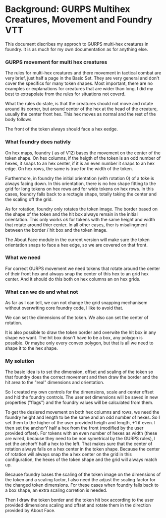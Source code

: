 # Background: GURPS Multihex Creatures, Movement and Foundry VTT

This document discribes my approch to GURPS multi-hex creatures in foundry. It is as much for my own documentation as for anything else.

### GURPS movement for multi hex creatures

The rules for multi-hex creatures and there movement in tactical combat are very brief, just half a page in the Basic Set. They are very general and don't cover the specifics for many token shapes. Most important, there are no examples or explanations for creatures that are wider than long. I did my best to extrapolate from the rules for situations not coverd.

What the rules do state, is that the creatures should not move and rotate around its corner, but around center of the hex at the head of the creature, usually the center front hex. This hex moves as normal and the rest of the body follows. 

The front of the token always should face a hex eedge.

### What foundry does nativly

On hex maps, foundry ( as of V12) bases the movement on the center of the token shape. On hex columns, if the heigth of the token is an odd number of hexes, it snaps to an hex center, if it is an even number it snaps to an hex edge. On hex rows, the same is true for the width of the token. 

Furthermore, in foundry the initial orientation (with rotation 0) of a toke is always facing down. In this orientation, there is no hex shape fitting to the grid for long tokens on hex rows and for wide tokens on hex rows. In this cases, foundry falls back to a rectagle shape, totally taking the center and the scaling off the grid.

As for rotation, foundry only rotates the token image. The border based on the shape of the token and the hit box always remain in the initial orientation. This only works ok for tokens with the same height and width that rotate around thier center. In all other cases, ther is misalingment between the border / hit box and the token image.

The About Face module in the current version will make sure the token orientation snaps to face a hex edge, so we are covered on that front.

### What we need 

For correct GURPS movement we need tokens that rotate around the center of their front hex and always snap the center of this hex to an grid hex center. And it should do this both on hex columns an on hex grids.

### What can we do and what not

As far as I can tell, we can not change the grid snapping mechanisem without overwriting core foundry code, I like to avoid that.

We can set the dimensions of the token. We also can set the center of rotation.

It is also possible to draw the token border and overwite the hit box in any shape we want. The hit box dosn't have to be a box, any polygon is possible. Or maybe only every convex polygon, but that is all we need to shape it to the hex shape.

### My solution

The basic idea is to set the dimension, offset and scaling of the token so that foundry does the correct movement and then draw the border and the hit area to the "real" dimensions and orientation.

So I created my own controls for the dimensions, scale and center offset and hid the foundry controls. The user set dimensions will be saved in new properties ("flags") and the foundry values will be calculated from them.

To get the desiered movement on both hex columns and rows, we need the foundry height and length to be the same and an odd number of hexes. So I set them to the higher of the user provided heigth and length, +1 if even. 
I then set the anchorY half a hex from the front (modified by the user provided offset). For tokens with an even number of hexes as width (these are wired, because they need to be non symetrical by the GURPS rules), I set the anchorY half a hex to the left. That makes sure that the center of rotation always falls on a hex center in the token shape. Because the center of rotation will always snap the a hex center on the grid in this configuration, the hexes of the token shape and the grid will always match up.

Because foundry bases the scaling of the token image on the dimensions of the token and a scaling factor, I also need the adjust the scaling factor for the changed token dimensions. For these cases when foundry falls back to a box shape, an extra scaling corretion is needed.

Then I draw the token border and the token hit box according to the user provided dimensions scaling and offset and rotate them in the direction provided by About Face.